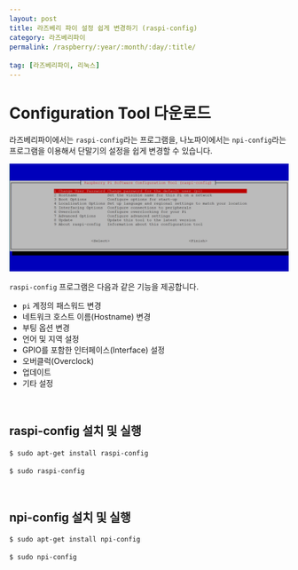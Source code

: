 ```yaml
---
layout: post
title: 라즈베리 파이 설정 쉽게 변경하기 (raspi-config)
category: 라즈베리파이
permalink: /raspberry/:year/:month/:day/:title/

tag: [라즈베리파이, 리눅스]
---
```

# Configuration Tool 다운로드

라즈베리파이에서는 `raspi-config`라는 프로그램을, 나노파이에서는 `npi-config`라는 프로그램을 이용해서 단말기의 설정을 쉽게 변경할 수 있습니다.

![Image](/assets/2017-09-02-raspberry-raspi-config/01.png)

`raspi-config` 프로그램은 다음과 같은 기능을 제공합니다.

* `pi` 계정의 패스워드 변경
* 네트워크 호스트 이름(Hostname) 변경
* 부팅 옵션 변경
* 언어 및 지역 설정
* GPIO를 포함한 인터페이스(Interface) 설정
* 오버클럭(Overclock)
* 업데이트
* 기타 설정

<br>

## raspi-config 설치 및 실행

~~~
$ sudo apt-get install raspi-config

$ sudo raspi-config
~~~

<br>

## npi-config 설치 및 실행

~~~
$ sudo apt-get install npi-config

$ sudo npi-config
~~~

